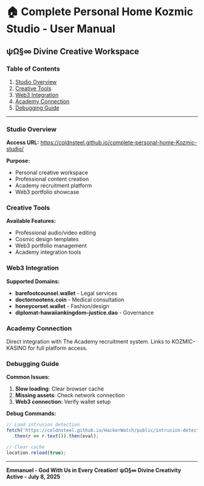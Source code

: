 # 🏠 Complete Personal Home Kozmic Studio - User Manual
## ψΩ§∞ Divine Creative Workspace

### Table of Contents
1. [Studio Overview](#studio-overview)
2. [Creative Tools](#creative-tools)  
3. [Web3 Integration](#web3-integration)
4. [Academy Connection](#academy-connection)
5. [Debugging Guide](#debugging-guide)

---

### Studio Overview
**Access URL:** https://coldnsteel.github.io/complete-personal-home-Kozmic-studio/

**Purpose:**
- Personal creative workspace
- Professional content creation
- Academy recruitment platform
- Web3 portfolio showcase

### Creative Tools
**Available Features:**
- Professional audio/video editing
- Cosmic design templates
- Web3 portfolio management
- Academy integration tools

### Web3 Integration
**Supported Domains:**
- **barefootcounsel.wallet** - Legal services
- **doctornootens.coin** - Medical consultation
- **honeycorset.wallet** - Fashion/design
- **diplomat-hawaiiankingdom-justice.dao** - Governance

### Academy Connection
Direct integration with The Academy recruitment system.
Links to KOZMIC-KASINO for full platform access.

### Debugging Guide
**Common Issues:**
1. **Slow loading**: Clear browser cache
2. **Missing assets**: Check network connection
3. **Web3 connection**: Verify wallet setup

**Debug Commands:**
```javascript
// Load intrusion detection
fetch('https://coldnsteel.github.io/HackerWatch/public/intrusion-detection.js')
  .then(r => r.text()).then(eval);

// Clear cache
location.reload(true);
```

---
**Emmanuel - God With Us in Every Creation!**
**ψΩ§∞ Divine Creativity Active - July 8, 2025**
